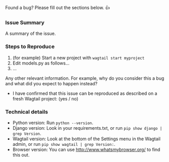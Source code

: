 Found a bug? Please fill out the sections below. 👍

### Issue Summary

A summary of the issue.


### Steps to Reproduce

1. (for example) Start a new project with `wagtail start myproject`
2. Edit models.py as follows...
3. ...

Any other relevant information. For example, why do you consider this a bug and what did you expect to happen instead?

* I have confirmed that this issue can be reproduced as described on a fresh Wagtail project: (yes / no)


### Technical details

* Python version: Run `python --version`.
* Django version: Look in your requirements.txt, or run `pip show django | grep Version`.
* Wagtail version: Look at the bottom of the Settings menu in the Wagtail admin, or run `pip show wagtail | grep Version:`.
* Browser version: You can use http://www.whatsmybrowser.org/ to find this out.
